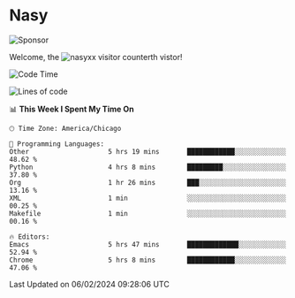 # Nasy

<!--
<p align="center">
<img height="200" src="https://github-readme-stats.vercel.app/api?username=nasyxx&count_private=true&show_icons=true&theme=dracula&include_all_commits=true"/>
<img height="200" src="https://github-readme-stats.vercel.app/api/top-langs/?username=nasyxx&theme=dracula&hide=html,jupyter+notebook&count_private=true&show_icons=true"/>
</p>

  
----------------
-->

![Sponsor](https://img.shields.io/static/v1.svg?label=Sponsor&message=%E2%9D%A4&logo=GitHub&style=flat&color=pink)
 
Welcome, the ![nasyxx visitor counter](https://count.getloli.com/get/@nasyxx?theme=rule34)th vistor!
 
<!--START_SECTION:waka-->
![Code Time](http://img.shields.io/badge/Code%20Time-4%2C284%20hrs%2027%20mins-blue)

![Lines of code](https://img.shields.io/badge/From%20Hello%20World%20I%27ve%20Written-6.3%20million%20lines%20of%20code-blue)

📊 **This Week I Spent My Time On** 

```text
🕑︎ Time Zone: America/Chicago

💬 Programming Languages: 
Other                    5 hrs 19 mins       ████████████░░░░░░░░░░░░░   48.62 % 
Python                   4 hrs 8 mins        █████████░░░░░░░░░░░░░░░░   37.80 % 
Org                      1 hr 26 mins        ███░░░░░░░░░░░░░░░░░░░░░░   13.16 % 
XML                      1 min               ░░░░░░░░░░░░░░░░░░░░░░░░░   00.25 % 
Makefile                 1 min               ░░░░░░░░░░░░░░░░░░░░░░░░░   00.16 % 

🔥 Editors: 
Emacs                    5 hrs 47 mins       █████████████░░░░░░░░░░░░   52.94 % 
Chrome                   5 hrs 8 mins        ████████████░░░░░░░░░░░░░   47.06 % 
```


 Last Updated on 06/02/2024 09:28:06 UTC
<!--END_SECTION:waka-->

<!-- ![visitors](https://visitor-badge.laobi.icu/badge?page_id=nasyxx.nasyxx) -->
